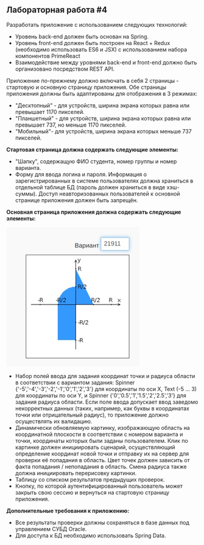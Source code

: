 ## **Лабораторная работа #4**

Разработать приложение с использованием следующих технологий:

* Уровень back-end должен быть основан на Spring.
* Уровень front-end должен быть построен на React + Redux (необходимо использовать ES6 и JSX) с использованием набора компонентов PrimeReact
* Взаимодействие между уровнями back-end и front-end должно быть организовано посредством REST API.

Приложение по-прежнему должно включать в себя 2 страницы - стартовую и основную страницу приложения. Обе страницы приложения должны быть адаптированы для отображения в 3 режимах:

* "Десктопный" - для устройств, ширина экрана которых равна или превышает 1170 пикселей.
* "Планшетный" - для устройств, ширина экрана которых равна или превышает 737, но меньше 1170 пикселей.
* "Мобильный"- для устройств, ширина экрана которых меньше 737 пикселей.

**Стартовая страница должна содержать следующие элементы:**

* "Шапку", содержащую ФИО студента, номер группы и номер варианта.
* Форму для ввода логина и пароля. Информация о зарегистрированных в системе пользователях должна храниться в отдельной таблице БД (пароль должен храниться в виде хэш-суммы). Доступ неавторизованных пользователей к основной странице приложения должен быть запрещён.

**Основная страница приложения должна содержать следующие элементы:**

![](area.jpg)

* Набор полей ввода для задания координат точки и радиуса области в соответствии с вариантом задания: Spinner {'-5','-4','-3','-2','-1','0','1','2','3'} для координаты по оси X, Text (-5 ... 3) для координаты по оси Y, и Spinner {'0','0.5','1','1.5','2','2.5','3'} для задания радиуса области. Если поле ввода допускает ввод заведомо некорректных данных (таких, например, как буквы в координатах точки или отрицательный радиус), то приложение должно осуществлять их валидацию.
* Динамически обновляемую картинку, изображающую область на координатной плоскости в соответствии с номером варианта и точки, координаты которых были заданы пользователем. Клик по картинке должен инициировать сценарий, осуществляющий определение координат новой точки и отправку их на сервер для проверки её попадания в область. Цвет точек должен зависить от факта попадания / непопадания в область. Смена радиуса также должна инициировать перерисовку картинки.
* Таблицу со списком результатов предыдущих проверок.
* Кнопку, по которой аутентифицированный пользователь может закрыть свою сессию и вернуться на стартовую страницу приложения.

**Дополнительные требования к приложению:**

* Все результаты проверки должны сохраняться в базе данных под управлением СУБД Oracle.
* Для доступа к БД необходимо использовать Spring Data.